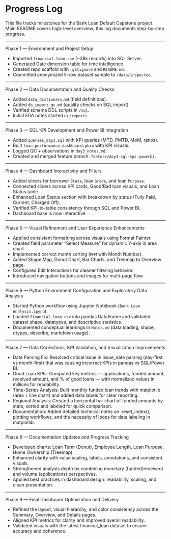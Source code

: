 
# Progress Log

This file tracks milestones for the Bank Loan Default Capstone project.  
Main README covers high-level overview; this log documents step-by-step progress.

---

Phase 1 — Environment and Project Setup

- Imported `financial_loan.csv` (~38k records) into SQL Server.
- Generated Date dimension table for time intelligence.
- Created repo scaffold with `.gitignore` and `README.md`.
- Committed anonymized 5-row dataset sample to `/data/inspected`.

---

Phase 2 — Data Documentation and Quality Checks

- Added `data_dictionary.md` (field definitions).
- Added `db_import_qc.md` (quality checks on SQL import).
- Verified schema DDL scripts in `/sql`.
- Initial EDA notes started in `/reports`.

---

Phase 3 — SQL KPI Development and Power BI Integration

- Added `queries_day3.sql` with KPI queries (MTD, PMTD, MoM, ratios).
- Built `loan_performance_dashboard.pbix` with KPI visuals.
- Logged QC + observations in `day3_notes.md`.
- Created and merged feature branch: `feature/day3-sql-kpi-powerbi`.

---

Phase 4 — Dashboard Interactivity and Filters

- Added slicers for borrower `State`, loan `Grade`, and loan `Purpose`.
- Connected slicers across KPI cards, Good/Bad loan visuals, and Loan Status table.
- Enhanced Loan Status section with breakdown by status (Fully Paid, Current, Charged Off).
- Verified KPI-to-table consistency through SQL and Power BI.
- Dashboard base is now interactive

---

Phase 5 — Visual Refinement and User Experience Enhancements

- Applied consistent formatting across visuals using Format Painter.  
- Created field parameter “Select Measure” for dynamic Y-axis in area chart.  
- Implemented correct month sorting (`MMM` with Month Number).  
- Added Shape Map, Donut Chart, Bar Charts, and Treemap to Overview page.  
- Configured Edit Interactions for cleaner filtering behavior.  
- Introduced navigation buttons and images for multi-page flow.
  
---

Phase 6 — Python Environment Configuration and Exploratory Data Analysis

- Started Python workflow using Jupyter Notebook (`Bank Loan Analysis.ipynb`).
- Loaded `financial_loan.csv` into pandas DataFrame and validated dataset shape, datatypes, and descriptive statistics.
- Documented conceptual learnings in `Notes.md` (data loading, shape, dtypes, describe, markdown usage).

---

Phase 7 — Data Corrections, KPI Validation, and Visualization Improvements

- Date Parsing Fix: Resolved critical issue in issue_date parsing (day-first vs month-first) that was causing incorrect KPIs in pandas vs SQL/Power BI.
- Good Loan KPIs: Computed key metrics — applications, funded amount, received amount, and % of good loans — with normalized values in millions for readability.
- Time-Series Analysis: Built monthly funded loan trends with matplotlib (area + line chart) and added data labels for clear reporting.
- Regional Analysis: Created a horizontal bar chart of funded amounts by state, sorted and labeled for quick comparison.
- Documentation: Added detailed technical notes on .reset_index(), plotting workflows, and the necessity of loops for data labeling in matplotlib.

---

Phase 8 — Documentation Updates and Progress Tracking

- Developed charts: Loan Term (Donut), Employee Length, Loan Purpose, Home Ownership (Treemap).  
- Enhanced clarity with value scaling, labels, annotations, and consistent visuals.  
- Strengthened analysis depth by combining monetary (funded/received) and volume (applications) perspectives.  
- Applied best practices in dashboard design: readability, scaling, and clean presentation.

---

Phase 9 — Final Dashboard Optimization and Delivery

- Refined the layout, visual hierarchy, and color consistency across the Summary, Overview, and Details pages.
- Aligned KPI metrics for clarity and improved overall readability.
- Validated visuals with the latest financial_loan dataset to ensure accuracy and coherence.
